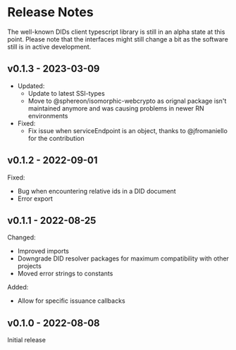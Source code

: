 # Release Notes

The well-known DIDs client typescript library is still in an alpha state at this point. Please note that the interfaces might still change a bit as the software still is in active development.

## v0.1.3 - 2023-03-09

- Updated:
  - Update to latest SSI-types
  - Move to @sphereon/isomorphic-webcrypto as orignal package isn't maintained anymore and was causing problems in newer RN environments
- Fixed:
  - Fix issue when serviceEndpoint is an object, thanks to @jfromaniello for the contribution


## v0.1.2 - 2022-09-01

Fixed:
- Bug when encountering relative ids in a DID document
- Error export


## v0.1.1 - 2022-08-25

Changed:
- Improved imports
- Downgrade DID resolver packages for maximum compatibility with other projects
- Moved error strings to constants

Added:
- Allow for specific issuance callbacks


## v0.1.0 - 2022-08-08

Initial release

